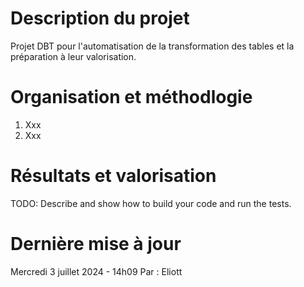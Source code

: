 # Description du projet 
Projet DBT pour l'automatisation de la transformation des tables et la préparation à leur valorisation.

# Organisation et méthodlogie

1.	Xxx
2.  Xxx

# Résultats et valorisation
TODO: Describe and show how to build your code and run the tests. 

# Dernière mise à jour
Mercredi 3 juillet 2024 - 14h09
Par : Eliott